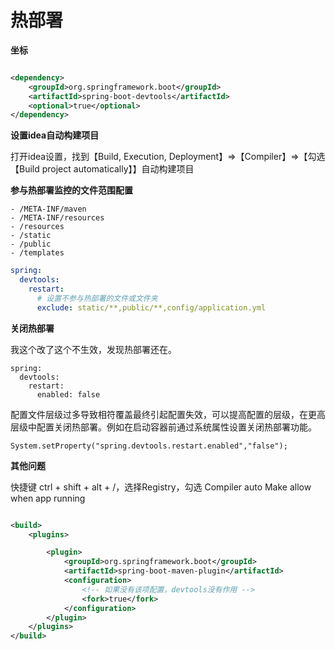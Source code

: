 # 热部署

**坐标**

````xml

<dependency>
    <groupId>org.springframework.boot</groupId>
    <artifactId>spring-boot-devtools</artifactId>
    <optional>true</optional>
</dependency>
````

**设置idea自动构建项目**

打开idea设置，找到【Build, Execution, Deployment】=>【Compiler】=>【勾选【Build project automatically】】自动构建项目

**参与热部署监控的文件范围配置**

````
- /META-INF/maven
- /META-INF/resources
- /resources
- /static
- /public
- /templates
````

````yml
spring:
  devtools:
    restart:
      # 设置不参与热部署的文件或文件夹
      exclude: static/**,public/**,config/application.yml
````

**关闭热部署**

我这个改了这个不生效，发现热部署还在。

````
spring:
  devtools:
    restart:
      enabled: false
````

配置文件层级过多导致相符覆盖最终引起配置失效，可以提高配置的层级，在更高层级中配置关闭热部署。例如在启动容器前通过系统属性设置关闭热部署功能。

````
System.setProperty("spring.devtools.restart.enabled","false");
````

**其他问题**

快捷键 ctrl + shift + alt + /，选择Registry，勾选 Compiler auto Make allow when app running

````xml

<build>
    <plugins>

        <plugin>
            <groupId>org.springframework.boot</groupId>
            <artifactId>spring-boot-maven-plugin</artifactId>
            <configuration>
                <!-- 如果没有该项配置，devtools没有作用 -->
                <fork>true</fork>
            </configuration>
        </plugin>
    </plugins>
</build>
````
